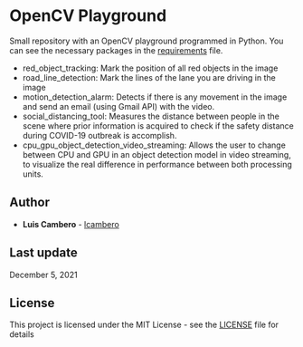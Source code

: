 # OpenCV Playground
Small repository with an OpenCV playground programmed in Python. You can see the necessary packages in the [requirements](requirements.txt) file.

 * red_object_tracking: Mark the position of all red objects in the image
 * road_line_detection: Mark the lines of the lane you are driving in the image
 * motion_detection_alarm: Detects if there is any movement in the image and send an email (using Gmail API) with the video.
 * social_distancing_tool: Measures the distance between people in the scene where prior information is acquired to check if the safety distance during COVID-19 outbreak is accomplish.
 * cpu_gpu_object_detection_video_streaming: Allows the user to change between CPU and GPU in an object detection model in video streaming, to visualize the real difference in performance between both processing units.
 
 ## Author

* **Luis Cambero** - [lcambero](https://github.com/lcambero)

## Last update

December 5, 2021

## License

This project is licensed under the MIT License - see the [LICENSE](LICENSE) file for details
